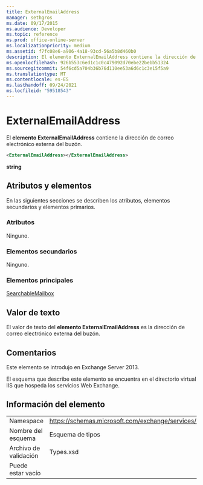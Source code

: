 ```yaml
---
title: ExternalEmailAddress
manager: sethgros
ms.date: 09/17/2015
ms.audience: Developer
ms.topic: reference
ms.prod: office-online-server
ms.localizationpriority: medium
ms.assetid: f7fc08e6-a906-4a18-93cd-56a5b8d460b0
description: El elemento ExternalEmailAddress contiene la dirección de correo electrónico externa del buzón.
ms.openlocfilehash: 926b553c6ed1c1c0c479092d70ebe22bebb51324
ms.sourcegitcommit: 54f6cd5a704b36b76d110ee53a6d6c1c3e15f5a9
ms.translationtype: MT
ms.contentlocale: es-ES
ms.lasthandoff: 09/24/2021
ms.locfileid: "59518543"
---
```

# <a name="externalemailaddress"></a>ExternalEmailAddress

El **elemento ExternalEmailAddress** contiene la dirección de correo electrónico externa del buzón. 
  
```XML
<ExternalEmailAddress></ExternalEmailAddress>
```

**string**

## <a name="attributes-and-elements"></a>Atributos y elementos

En las siguientes secciones se describen los atributos, elementos secundarios y elementos primarios.
  
### <a name="attributes"></a>Atributos

Ninguno.
  
### <a name="child-elements"></a>Elementos secundarios

Ninguno.
  
### <a name="parent-elements"></a>Elementos principales

[SearchableMailbox](searchablemailbox.md)
  
## <a name="text-value"></a>Valor de texto

El valor de texto del **elemento ExternalEmailAddress** es la dirección de correo electrónico externa del buzón. 
  
## <a name="remarks"></a>Comentarios

Este elemento se introdujo en Exchange Server 2013.
  
El esquema que describe este elemento se encuentra en el directorio virtual IIS que hospeda los servicios Web Exchange.
  
## <a name="element-information"></a>Información del elemento

|||
|:-----|:-----|
|Namespace  <br/> |https://schemas.microsoft.com/exchange/services/2006/types  <br/> |
|Nombre del esquema  <br/> |Esquema de tipos  <br/> |
|Archivo de validación  <br/> |Types.xsd  <br/> |
|Puede estar vacío  <br/> ||
   

